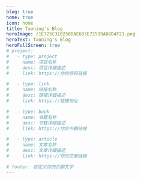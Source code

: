 ```yaml
---
blog: true
home: true
icon: home
title: Taoning's Blog
heroImage: /1E725C310250DAE6D3E72599AD8D4F21.png
heroText: Taoning's Blog
heroFullScreen: true
# project:
#   - type: project
#     name: 项目名称
#     desc: 项目详细描述
#     link: https://你的项目链接

#   - type: link
#     name: 链接名称
#     desc: 链接详细描述
#     link: https://链接地址

#   - type: book
#     name: 书籍名称
#     desc: 书籍详细描述
#     link: https://你的书籍链接

#   - type: article
#     name: 文章名称
#     desc: 文章详细描述
#     link: https://你的文章链接

# footer: 自定义你的页脚文字
---
```

